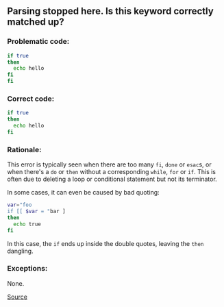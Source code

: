 ## Parsing stopped here. Is this keyword correctly matched up?

### Problematic code:

```sh
if true
then
  echo hello
fi
fi
```

### Correct code:

```sh
if true
then
  echo hello
fi
```

### Rationale:

This error is typically seen when there are too many `fi`, `done` or `esac`s, or when there's a `do` or `then` without a corresponding `while`, `for` or `if`. This is often due to deleting a loop or conditional statement but not its terminator.

In some cases, it can even be caused by bad quoting:

```sh
var="foo
if [[ $var = "bar ]
then
  echo true
fi
```

In this case, the `if` ends up inside the double quotes, leaving the `then` dangling.

### Exceptions:

None.

[Source](https://github.com/koalaman/shellcheck/wiki/SC1089)

